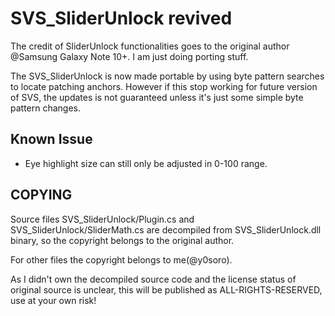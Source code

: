 # SVS_SliderUnlock revived

The credit of SliderUnlock functionalities goes to the original author @Samsung Galaxy Note 10+. I am just doing porting stuff.

The SVS_SliderUnlock is now made portable by using byte pattern searches to locate patching anchors. However if this stop working for future version of SVS, the updates is not guaranteed unless it's just some simple byte pattern changes.

## Known Issue

- Eye highlight size can still only be adjusted in 0-100 range.

## COPYING

Source files SVS_SliderUnlock/Plugin.cs and SVS_SliderUnlock/SliderMath.cs are decompiled from SVS_SliderUnlock.dll binary, so the copyright belongs to the original author.

For other files the copyright belongs to me(@y0soro).

As I didn't own the decompiled source code and the license status of original source is unclear, this will be published as ALL-RIGHTS-RESERVED, use at your own risk!
